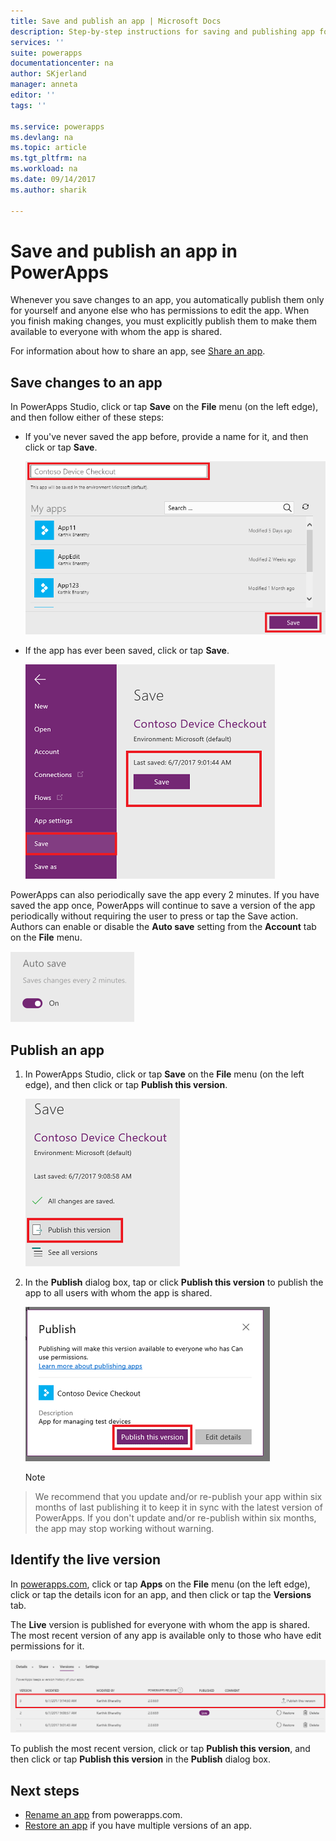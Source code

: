```yaml
---
title: Save and publish an app | Microsoft Docs
description: Step-by-step instructions for saving and publishing app for app makers
services: ''
suite: powerapps
documentationcenter: na
author: SKjerland
manager: anneta
editor: ''
tags: ''

ms.service: powerapps
ms.devlang: na
ms.topic: article
ms.tgt_pltfrm: na
ms.workload: na
ms.date: 09/14/2017
ms.author: sharik

---
```

# Save and publish an app in PowerApps
Whenever you save changes to an app, you automatically publish them only for yourself and anyone else who has permissions to edit the app. When you finish making changes, you must explicitly publish them to make them available to everyone with whom the app is shared.

For information about how to share an app, see [Share an app](share-app.md).

## Save changes to an app
In PowerApps Studio, click or tap **Save** on the **File** menu (on the left edge), and then follow either of these steps:

* If you've never saved the app before, provide a name for it, and then click or tap **Save**.

    ![Save new app](./media/save-publish-app/save-as.png)
* If the app has ever been saved, click or tap **Save**.  

    ![Save updated app](./media/save-publish-app/save-app.png)

PowerApps can also periodically save the app every 2 minutes. If you have saved the app once, PowerApps will continue to save a version of the app periodically without requiring the user to press or tap the Save action. Authors can enable or disable the **Auto save** setting from the **Account** tab on the **File** menu.

![Auto save setting](./media/save-publish-app/autosave.png)

## Publish an app
1. In PowerApps Studio, click or tap **Save** on the **File** menu (on the left edge), and then click or tap **Publish this version**.

    ![Publish app](./media/save-publish-app/publish-app.png)
2. In the **Publish** dialog box, tap or click **Publish this version** to publish the app to all users with whom the app is shared.

   ![Review Publish](./media/save-publish-app/publish-review.png)

   > [!NOTE]
> We recommend that you update and/or re-publish your app within six months of last publishing it to keep it in sync with the latest version of PowerApps. If you don't update and/or re-publish within six months, the app may stop working without warning.

## Identify the live version
In [powerapps.com](https://web.powerapps.com), click or tap **Apps** on the **File** menu (on the left edge), click or tap the details icon for an app, and then click or tap the **Versions** tab.

The **Live** version is published for everyone with whom the app is shared. The most recent version of any app is available only to those who have edit permissions for it.

![Publish from portal](./media/save-publish-app/publish-portal.png)

To publish the most recent version, click or tap **Publish this version**, and then click or tap **Publish this version** in the **Publish** dialog box.

## Next steps
* [Rename an app](set-name-tile.md) from powerapps.com.
* [Restore an app](restore-an-app.md) if you have multiple versions of an app.
